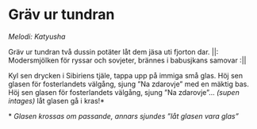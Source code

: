 # Gräv ur tundran
*Melodi: Katyusha*

Gräv ur tundran två dussin potäter
låt dem jäsa uti fjorton dar.
||: Modersmjölken för ryssar och sovjeter,
brännes i babusjkans samovar :||

Kyl sen drycken i Sibiriens tjäle,
tappa upp på immiga små glas.
Höj sen glasen för fosterlandets välgång,
sjung ”Na zdarovje” med en mäktig bas.
Höj sen glasen för fosterlandets välgång,
sjung ”Na zdarovje”... *(supen intages)*
låt glasen gå i kras!*

\* *Glasen krossas om passande, annars sjundes ”låt glasen vara glas”*
